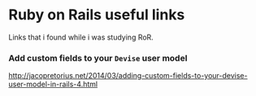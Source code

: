 # Ruby on Rails useful links

Links that i found while i was studying RoR.

### Add custom fields to your `Devise` user model
http://jacopretorius.net/2014/03/adding-custom-fields-to-your-devise-user-model-in-rails-4.html
